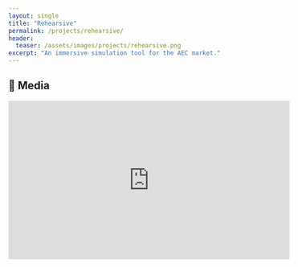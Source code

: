 ```yaml
---
layout: single
title: "Rehearsive"
permalink: /projects/rehearsive/
header:
  teaser: /assets/images/projects/rehearsive.png
excerpt: "An immersive simulation tool for the AEC market."
---
```


## 📸 Media
<iframe width="560" height="315" src="https://www.youtube.com/embed/KcIOcK0T7OA?si=uQMSbNjEQB3-9MO_" title="YouTube video player" frameborder="0" allow="accelerometer; autoplay; clipboard-write; encrypted-media; gyroscope; picture-in-picture; web-share" referrerpolicy="strict-origin-when-cross-origin" allowfullscreen></iframe>
